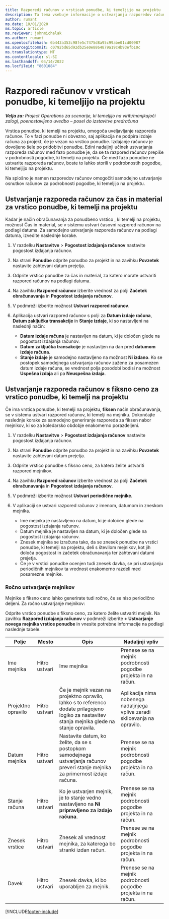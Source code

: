 ```yaml
---
title: Razporedi računov v vrsticah ponudbe, ki temeljijo na projektu
description: Ta tema vsebuje informacije o ustvarjanju razporedov računov in mejnikov za vrstice ponudb.
author: rumant
ms.date: 10/01/2020
ms.topic: article
ms.reviewer: johnmichalak
ms.author: rumant
ms.openlocfilehash: 6b443a353c98fe5c7475d8a95c99abe01cd00987
ms.sourcegitcommit: c0792bd65d92db25e0e8864879a19c4b93efb10c
ms.translationtype: MT
ms.contentlocale: sl-SI
ms.lasthandoff: 04/14/2022
ms.locfileid: "8601084"
---
```

# <a name="invoice-schedules-on-project-based-quote-lines"></a>Razporedi računov v vrsticah ponudbe, ki temeljijo na projektu

_**Velja za:** Project Operations za scenarije, ki temeljijo na virih/manjkajoči zalogi, poenostavljeno uvedbo – posel do izstavitve predračuna_

Vrstica ponudbe, ki temelji na projektu, omogoča uveljavljanje razporeda računov. To v fazi ponudbe ni obvezno, saj aplikacija ne podpira izdaje računa za projekt, če je vezan na vrstico ponudbe. Izdajanje računov je dovoljeno šele po pridobitvi ponudbe. Edini nadaljnji učinek ustvarjanja razporeda računov med fazo ponudbe je, da se ta razpored računov prepiše v podrobnosti pogodbe, ki temelji na projektu. Če med fazo ponudbe ne ustvarite razporeda računov, boste to lahko storili v podrobnostih pogodbe, ki temeljijo na projektu.

Na splošno je namen razporedov računov omogočiti samodejno ustvarjanje osnutkov računov za podrobnosti pogodbe, ki temeljijo na projektu. 

## <a name="create-a-time-and-material-invoice-schedule-for-a-project-based-quote-line"></a>Ustvarjanje razporeda računov za čas in material za vrstico ponudbe, ki temelji na projektu

Kadar je način obračunavanja za ponudbeno vrstico , ki temelji na projektu, možnost Čas in material, se v sistemu ustvari časovni razpored računov na podlagi datuma. Za samodejno ustvarjanje razporeda računov na podlagi datuma, izvedite naslednje korake.

1. V razdelku **Nastavitve** > **Pogostost izdajanja računov** nastavite pogostost izdajanja računov.
2. Na strani **Ponudbe** odprite ponudbo za projekt in na zavihku **Povzetek** nastavite zahtevani datum prejetja.
3. Odprite vrstico ponudbe za čas in material, za katero morate ustvariti razpored računov na podlagi datuma. 
4. Na zavihku **Razpored računov** izberite vrednost za polji **Začetek obračunavanja** in **Pogostost izdajanja računov**. 
5. V podmreži izberite možnost **Ustvari razpored računov**.
6. Aplikacija ustvari razpored računov s polji za **Datum izdaje računa**, **Datum zaključka transakcije** in **Stanje izdaje**, ki so nastavljeni na naslednji način:

    - **Datum izdaje računa** je nastavljen na datum, ki je določen glede na pogostost izdajanja računov.
    - **Datum zaključka transakcije** je nastavljen na dan pred **datumom izdaje računa**.
    - **Stanje izdaje** je samodejno nastavljeno na možnost **Ni izdano**. Ko se postopek samodejnega ustvarjanja računov zažene za posamezen datum izdaje računa, se vrednost polja posodobi bodisi na možnost **Uspešna izdaja** ali pa **Neuspešna izdaja**.

## <a name="create-a-fixed-price-invoice-schedule-for-a-project-based-quote-line"></a>Ustvarjanje razporeda računov s fiksno ceno za vrstico ponudbe, ki temelji na projektu

Če ima vrstica ponudbe, ki temelji na projektu, **fiksen** način obračunavanja, se v sistemu ustvari razpored računov, ki temelji na mejniku. Dokončajte naslednje korake za samodejno generiranje razporeda za fiksen nabor mejnikov, ki so za koledarsko obdobje enakomerno porazdeljeni.

1. V razdelku **Nastavitve** > **Pogostost izdajanja računov** nastavite pogostost izdajanja računov.
2. Na strani **Ponudbe** odprite ponudbo za projekt in na zavihku **Povzetek** nastavite zahtevani datum prejetja.
3. Odprite vrstico ponudbe s fiksno ceno, za katero želite ustvariti razpored mejnikov. 
4. Na zavihku **Razpored računov** izberite vrednost za polji **Začetek obračunavanja** in **Pogostost izdajanja računov**. 
5. V podmreži izberite možnost **Ustvari periodične mejnike**.
6. V aplikaciji se ustvari razpored računov z imenom, datumom in zneskom mejnika.

    - Ime mejnika je nastavljeno na datum, ki je določen glede na pogostost izdajanja računov.
    - Datum mejnika je nastavljen na datum, ki je določen glede na pogostost izdajanja računov.
    - Znesek mejnika se izračuna tako, da se znesek ponudbe na vrstici ponudbe, ki temelji na projektu, deli s številom mejnikov, kot jih določa pogostost in začetek obračunavanja ter zahtevani datumi prejetja.
    - Če je v vrstici ponudbe ocenjen tudi znesek davka, se pri ustvarjanju periodičnih mejnikov ta vrednost enakomerno razdeli med posamezne mejnike.

### <a name="manually-create-milestones"></a>Ročno ustvarjanje mejnikov

Mejnike s fiksno ceno lahko generirate tudi ročno, če se niso periodično deljeni. Za ročno ustvarjanje mejnikov:

Odprite vrstico ponudbe s fiksno ceno, za katero želite ustvariti mejnik. Na zavihku **Razpored izdajanja računov** v podmreži izberite **+ Ustvarjanje novega mejnika vrstice ponudbe** in vnesite potrebne informacije na podlagi naslednje tabele.

| **Polje** | **Mesto** | **Opis** | **Nadaljnji vpliv** |
| --- | --- | --- | --- |
| Ime mejnika | Hitro ustvari | Ime mejnika | Prenese se na mejnik podrobnosti pogodbe projekta in na račun. |
| Projektno opravilo | Hitro ustvari | Če je mejnik vezan na projektno opravilo, lahko s to referenco dodate prilagojeno logiko za nastavitev stanja mejnika glede na stanje opravila. | Aplikacija nima nobenega nadaljnjega vpliva zaradi sklicevanja na opravilo. |
| Datum mejnika | Hitro ustvari | Nastavite datum, ko želite, da se s postopkom samodejnega ustvarjanja računov preveri stanje mejnika za primernost izdaje računa. | Prenese se na mejnik podrobnosti pogodbe projekta in na račun. |
| Stanje računa | Hitro ustvari | Ko je ustvarjen mejnik, je to stanje vedno nastavljeno na **Ni pripravljeno za izdajo računa**. | Prenese se na mejnik podrobnosti pogodbe projekta in na račun. |
| Znesek vrstice | Hitro ustvari | Znesek ali vrednost mejnika, za katerega bo stranki izdan račun. | Prenese se na mejnik podrobnosti pogodbe projekta in na račun. |
| Davek | Hitro ustvari | Znesek davka, ki bo uporabljen za mejnik. | Prenese se na mejnik podrobnosti pogodbe projekta in na račun. |


[!INCLUDE[footer-include](../includes/footer-banner.md)]